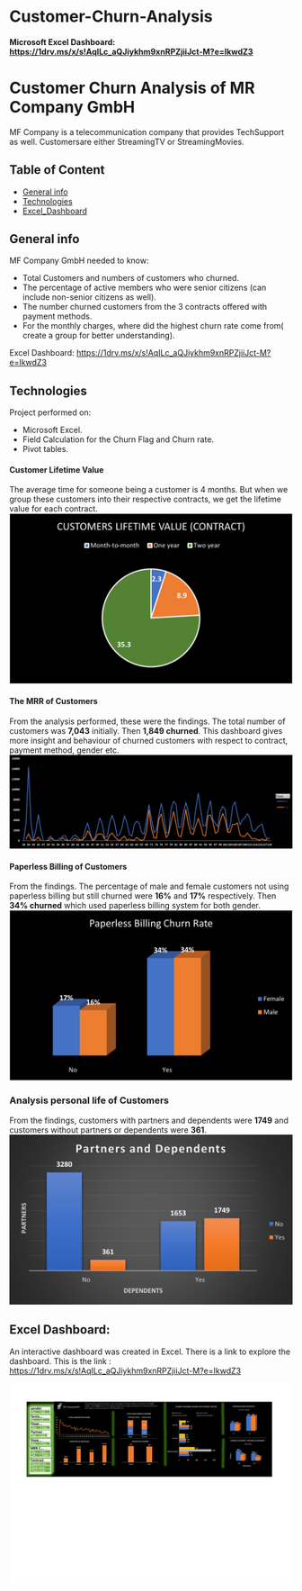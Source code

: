 # Customer-Churn-Analysis

#### Microsoft Excel Dashboard: https://1drv.ms/x/s!AqILc_aQJiykhm9xnRPZjiiJct-M?e=IkwdZ3

# Customer Churn Analysis of MR Company GmbH
MF Company is a telecommunication company that provides TechSupport as well. Customersare either StreamingTV or StreamingMovies.

## Table of Content
* [General info](#general-info)
* [Technologies](#technologies)
* [Excel_Dashboard](#excel_dashboard)

## General info
MF Company GmbH needed to know:

* Total  Customers and numbers of customers who churned.
* The percentage of active members who were senior citizens (can include non-senior citizens as well).
* The number churned customers from the 3 contracts offered with payment methods.
* For the monthly charges, where did the highest churn rate come from( create a group for better understanding).

Excel Dashboard: https://1drv.ms/x/s!AqILc_aQJiykhm9xnRPZjiiJct-M?e=IkwdZ3

## Technologies
Project performed on:
* Microsoft Excel.
* Field Calculation for the Churn Flag and Churn rate.
* Pivot tables.

#### Customer Lifetime Value
 The average time for someone being a customer is 4 months. But when we group these customers into their respective contracts, we get the lifetime value for each contract.
 ![image]( https://github.com/uogbonda/Customer-Churn-Analysis/blob/main/CLV.png)
 

#### The MRR of Customers
From the analysis performed, these were the findings. The total number of customers was **7,043** initially. Then **1,849 churned**. This dashboard gives more insight and behaviour of churned customers with respect to contract, payment method, gender etc.
![image](https://github.com/uogbonda/Customer-Churn-Analysis/blob/main/MRR_based_churned_MF_company.jpg)


#### Paperless Billing of Customers
From the findings. The percentage of male and female customers not using paperless billing but still churned were **16%** and **17%** respectively. Then **34% churned** which used paperless billing system for both gender. 
![image](https://github.com/uogbonda/Customer-Churn-Analysis/blob/main/paperbilling.png)


### Analysis personal life of Customers
From the findings, customers with partners and dependents were **1749** and customers without partners or dependents were **361**.
![image](https://github.com/uogbonda/Customer-Churn-Analysis/blob/main/partners_dependents.png)

## Excel Dashboard:
An interactive dashboard was created in Excel. There is a link to explore the dashboard.
This is the link :  https://1drv.ms/x/s!AqILc_aQJiykhm9xnRPZjiiJct-M?e=IkwdZ3

![image](https://github.com/uogbonda/Customer-Churn-Analysis/blob/main/MF%20Company%20GmbH%20new-1.png)
